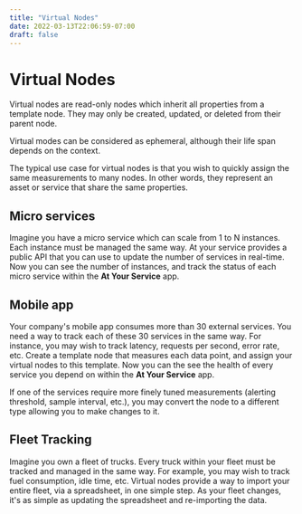 ```yaml
---
title: "Virtual Nodes"
date: 2022-03-13T22:06:59-07:00
draft: false
---
```


# Virtual Nodes

Virtual nodes are read-only nodes which inherit all properties from a template node. They may only be created, updated, or deleted from their parent node.

Virtual modes can be considered as ephemeral, although their life span depends on the context.

The typical use case for virtual nodes is that you wish to quickly assign the same measurements to many nodes. In other words, they represent an asset or service that share the same properties.

## Micro services

Imagine you have a micro service which can scale from 1 to N instances. Each instance must be managed the same way. At your service provides a public API that you can use to update the number of services in real-time. Now you can see the number of instances, and track the status of each micro service within the **At Your Service** app.

## Mobile app

Your company's mobile app consumes more than 30 external services. You need a way to track each of these 30 services in the same way. For instance, you may wish to track latency, requests per second, error rate, etc. Create a template node that measures each data point, and assign your virtual nodes to this template. Now you can the see the health of every service you depend on within the **At Your Service** app.

If one of the services require more finely tuned measurements (alerting threshold, sample interval, etc.), you may convert the node to a different type allowing you to make changes to it.

## Fleet Tracking

Imagine you own a fleet of trucks. Every truck within your fleet must be tracked and managed in the same way. For example, you may wish to track fuel consumption, idle time, etc. Virtual nodes provide a way to import your entire fleet, via a spreadsheet, in one simple step. As your fleet changes, it's as simple as updating the spreadsheet and re-importing the data.
